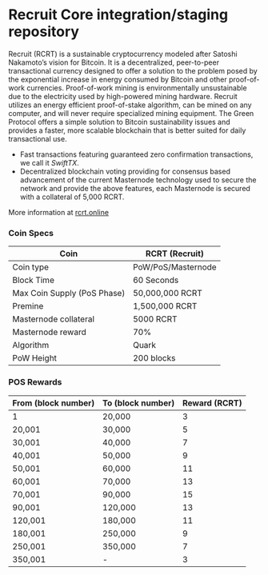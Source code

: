 Recruit Core integration/staging repository
=================================================

Recruit (RCRT) is a sustainable cryptocurrency modeled after Satoshi Nakamoto’s vision for Bitcoin. It is a decentralized, peer-to-peer transactional currency designed to offer a solution to the problem posed by the exponential increase in energy consumed by Bitcoin and other proof-of-work currencies. Proof-of-work mining is environmentally unsustainable due to the electricity used by high-powered mining hardware. Recruit utilizes an energy efficient proof-of-stake algorithm, can be mined on any computer, and will never require specialized mining equipment. The Green Protocol offers a simple solution to Bitcoin sustainability issues and provides a faster, more scalable blockchain that is better suited for daily transactional use.

- Fast transactions featuring guaranteed zero confirmation transactions, we call it _SwiftTX_.
- Decentralized blockchain voting providing for consensus based advancement of the current Masternode
  technology used to secure the network and provide the above features, each Masternode is secured
  with a collateral of 5,000 RCRT.

More information at [rcrt.online](http://rcrt.online/)

### Coin Specs

| Coin                        | RCRT (Recruit)          |
| -------------               | -------------           |
| Coin type                   | PoW/PoS/Masternode      |
| Block Time                  | 60 Seconds              |
| Max Coin Supply (PoS Phase) | 50,000,000 RCRT         |
| Premine                     |  1,500,000 RCRT         |
| Masternode collateral       | 5000 RCRT               |
| Masternode reward           | 70%                     |
| Algorithm                   | Quark                   |
| PoW Height                  | 200 blocks              |

### POS Rewards

| From (block number) | To (block number) | Reward (RCRT) |
| -------------       | -------------     | ------------- |
| 1                   | 20,000            | 3             |
| 20,001              | 30,000            | 5             |
| 30,001              | 40,000            | 7             |
| 40,001              | 50,000            | 9             |
| 50,001              | 60,000            | 11            |
| 60,001              | 70,000            | 13            |
| 70,001              | 90,000            | 15            |
| 90,001              | 120,000           | 13            |
| 120,001             | 180,000           | 11            |
| 180,001             | 250,000           | 9             |
| 250,001             | 350,000           | 7             |
| 350,001             | -                 | 3             |




